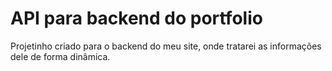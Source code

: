 # API para backend do portfolio
Projetinho criado para o backend do meu site, onde tratarei as informações dele de forma dinâmica.
